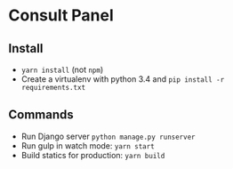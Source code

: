 # Consult Panel

## Install

* `yarn install` (not `npm`)
* Create a virtualenv with python 3.4 and `pip install -r requirements.txt`

## Commands

* Run Django server `python manage.py runserver`
* Run gulp in watch mode: `yarn start`
* Build statics for production: `yarn build`
